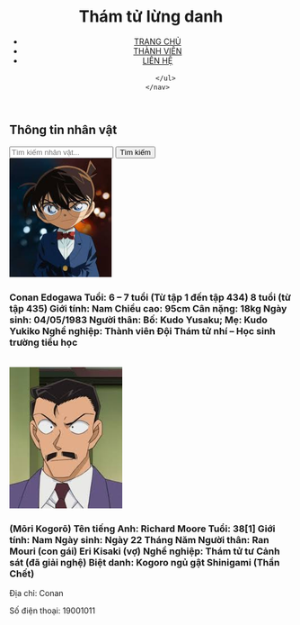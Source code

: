<!doctype html>
<html>
<head>
<meta charset="utf-8">
<meta name="viewport" content="width=device-width, initial-scale=1.0">
<title>Danh sách nhân vật trong conan</title>
<link rel="stylesheet" href="kh.css">
</head>
<body>
<header>
	<h1 align="center">Thám tử lừng danh</h1>
	<div class="top-bar"></div>
	<nav class="menu-bar">
	<ul>
		<li><a href="#">TRANG CHỦ</a></li>
		<li><a href="#">THÀNH VIÊN</a></li>
		<li><a href="#">LIÊN HỆ</a></li>
	
		</ul>
	</nav>
</header>
<div class="container">
	<div class="header-row">
		<h2 class="left">Thông tin nhân vật</h2>
	<from class="search-from" method="GET">
		<input type="text" name="search" placeholder="Tìm kiếm nhân vật...">
		<button type="submit">Tìm kiếm</button>
	</from>
</div>
	<img src="conan.jfif" alt="Conan Edogawa" width="182" height="211">
	<h3 class="right">Conan Edogawa
Tuổi: 
6 – 7 tuổi (Từ tập 1 đến tập 434)
8 tuổi (từ tập 435)
Giới tính: Nam
Chiều cao: 95cm
Cân nặng: 18kg
Ngày sinh: 04/05/1983
Người thân: Bố: Kudo Yusaku; Mẹ: Kudo Yukiko
Nghề nghiệp: Thành viên Đội Thám tử nhí – Học sinh trường tiểu học
</h3>
	<br><img src="mori.jfif" alt="">
	<h3 class="right">
(Mōri Kogorō)
Tên tiếng Anh:	Richard Moore
Tuổi:	38[1]
Giới tính:	Nam
Ngày sinh:	Ngày 22 Tháng Năm
Người thân:	Ran Mouri (con gái)
Eri Kisaki (vợ)
Nghề nghiệp:	Thám tử tư
Cảnh sát (đã giải nghệ)
Biệt danh:	Kogoro ngủ gật
Shinigami (Thần Chết)
	</h3>
	<div class="add-button">
	</div>
	</div>
	<footer>
	<p>Địa chỉ: Conan</p>
	<p>Số điện thoại: 19001011</p>
	</footer>
</body>
</html>
